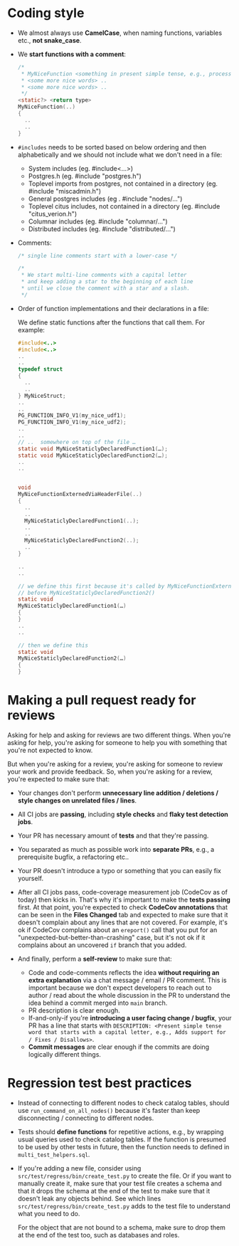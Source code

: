 # Coding style

* We almost always use **CamelCase**, when naming functions, variables etc., **not snake_case**.

* We **start functions with a comment**:

  ```c
  /*
   * MyNiceFunction <something in present simple tense, e.g., processes / returns / checks / takes X as input / does Y> ..
   * <some more nice words> ..
   * <some more nice words> ..
   */
  <static?> <return type>
  MyNiceFunction(..)
  {
    ..
    ..
  }
  ```

* `#includes` needs to be sorted based on below ordering and then alphabetically  and we should not include what we don't need in a file:

  * System includes (eg. #include<...>)
  * Postgres.h (eg. #include "postgres.h")
  * Toplevel imports from postgres, not contained in a directory (eg. #include "miscadmin.h")
  * General postgres includes (eg . #include "nodes/...")
  * Toplevel citus includes, not contained in a directory (eg. #include "citus_verion.h")
  * Columnar includes (eg. #include "columnar/...")
  * Distributed includes (eg. #include "distributed/...")

* Comments:
  ```c
  /* single line comments start with a lower-case */

  /*
   * We start multi-line comments with a capital letter
   * and keep adding a star to the beginning of each line
   * until we close the comment with a star and a slash.
   */
  ```

* Order of function implementations and their declarations in a file:

  We define static functions after the functions that call them. For example:

  ```c
  #include<..>
  #include<..>
  ..
  ..
  typedef struct
  {
    ..
    ..
  } MyNiceStruct;
  ..
  ..
  PG_FUNCTION_INFO_V1(my_nice_udf1);
  PG_FUNCTION_INFO_V1(my_nice_udf2);
  ..
  ..
  // ..  somewhere on top of the file …
  static void MyNiceStaticlyDeclaredFunction1(…);
  static void MyNiceStaticlyDeclaredFunction2(…);
  ..
  ..


  void
  MyNiceFunctionExternedViaHeaderFile(..)
  {
    ..
    ..
    MyNiceStaticlyDeclaredFunction1(..);
    ..
    ..
    MyNiceStaticlyDeclaredFunction2(..);
    ..
  }

  ..
  ..

  // we define this first because it's called by MyNiceFunctionExternedViaHeaderFile()
  // before MyNiceStaticlyDeclaredFunction2()
  static void
  MyNiceStaticlyDeclaredFunction1(…)
  {
  }
  ..
  ..

  // then we define this
  static void
  MyNiceStaticlyDeclaredFunction2(…)
  {
  }
  ```

# Making a pull request ready for reviews

Asking for help and asking for reviews are two different things. When you're asking for help, you're asking for someone to help you with something that you're not expected to know.

But when you're asking for a review, you're asking for someone to review your work and provide feedback. So, when you're asking for a review, you're expected to make sure that:

* Your changes don't perform **unnecessary line addition / deletions / style changes on unrelated files / lines**.

* All CI jobs are **passing**, including **style checks** and **flaky test detection jobs**.

* Your PR has necessary amount of **tests** and that they're passing.

* You separated as much as possible work into **separate PRs**, e.g., a prerequisite bugfix, a refactoring etc..

* Your PR doesn't introduce a typo or something that you can easily fix yourself.

* After all CI jobs pass, code-coverage measurement job (CodeCov as of today) then kicks in. That's why it's important to make the **tests passing** first. At that point, you're expected to check **CodeCov annotations** that can be seen in the **Files Changed** tab and expected to make sure that it doesn't complain about any lines that are not covered. For example, it's ok if CodeCov complains about an `ereport()` call that you put for an "unexpected-but-better-than-crashing" case, but it's not ok if it complains about an uncovered `if` branch that you added.

* And finally, perform a **self-review** to make sure that:
  * Code and code-comments reflects the idea **without requiring an extra explanation** via a chat message / email / PR comment.
    This is important because we don't expect developers to reach out to author / read about the whole discussion in the PR to understand the idea behind a commit merged into `main` branch.
  * PR description is clear enough.
  * If-and-only-if you're **introducing a user facing change / bugfix**, your PR has a line that starts with `DESCRIPTION: <Present simple tense word that starts with a capital letter, e.g., Adds support for / Fixes / Disallows>`.
  * **Commit messages** are clear enough if the commits are doing logically different things.

# Regression test best practices

* Instead of connecting to different nodes to check catalog tables, should use `run_command_on_all_nodes()` because it's faster than keep disconnecting / connecting to different nodes.

* Tests should **define functions** for repetitive actions, e.g., by wrapping usual queries used to check catalog tables.
  If the function is presumed to be used by other tests in future, then the function needs to defined in `multi_test_helpers.sql`.

* If you're adding a new file, consider using `src/test/regress/bin/create_test.py` to create the file. Or if you want to manually create it, make sure that your test file creates a schema and that it drops the schema at the end of the test to make sure that it doesn't leak any objects behind. See which lines `src/test/regress/bin/create_test.py` adds to the test file to understand what you need to do.

  For the object that are not bound to a schema, make sure to drop them at the end of the test too, such as databases and roles.
